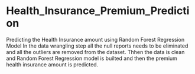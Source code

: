 # Health_Insurance_Premium_Prediction
Predicting the Health Insurance amount using Random Forest Regression Model
In the data wrangling step all the null reports needs to be eliminated and all the outliers are removed from the dataset.
Thhen the data is clean and Random Forest Regression model is builted and then the premium health insurance amount is predicted.
